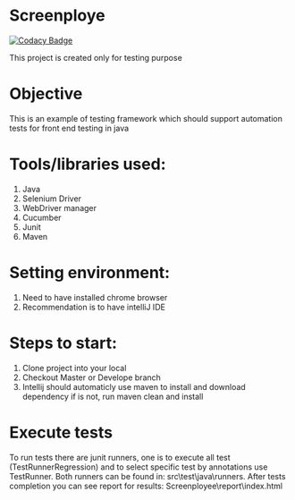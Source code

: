 # Screenploye

[![Codacy Badge](https://api.codacy.com/project/badge/Grade/eed0f78be9d948fab736f4be0aa4a699)](https://app.codacy.com/manual/ZoranZivanovicc/Screenployee?utm_source=github.com&utm_medium=referral&utm_content=ZoranZivanovicc/Screenployee&utm_campaign=Badge_Grade_Dashboard)

This project is created only for testing purpose

# Objective
This is an example of testing framework which should support automation tests for front end testing in java

# Tools/libraries used:
1. Java
2. Selenium Driver
3. WebDriver manager
4. Cucumber
5. Junit
6. Maven

# Setting environment:
1. Need to have installed chrome browser
2. Recommendation is to have intelliJ IDE

# Steps to start:
1. Clone project into your local 
2. Checkout Master or Develope branch
3. Intellij should automaticly use maven to install and download dependency if is not, run maven clean and install

# Execute tests
To run tests there are junit runners, one is to execute all test (TestRunnerRegression) and to select specific test by annotations use TestRunner. Both runners can be found in: src\test\java\runners.
After tests completion you can see report for results: Screenployee\report\index.html
